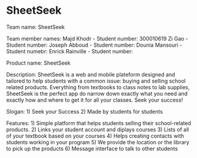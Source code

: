 SheetSeek
=============
Team name: SheetSeek

Team member names: 
Majd Khodr - Student number: 300010619
Zi Gao - Student number:
Joseph Abboud - Student number:
Dounia Mansouri - Student numebr: 
Enrick Rainville - Student number: 

Product name: SheetSeek

Description: SheetSeek is  a web and mobile plateform designed and tailored to help students with a common issue: buying and selling school related products. Everything from textbooks to class notes to lab supplies, SheetSeek is the perfect app do narrow down exactly what you need and exactly how and where to get it for all your classes. Seek your success! 

Slogan: 1) Seek your Success
        2) Made by students for students 

Features: 1) Simple platform that helps students selling their school-related products.
          2) Links your student account and diplays courses 
          3) Lists of all of your textbook based on your courses 
          4) Helps creating contacts with students working in your program
          5) We provide the location or the library to pick up the products 
          6) Message interface to talk to other students 
